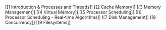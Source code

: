 [[1 Introduction & Processes and Threads]]
[[2 Cache Memory]]
[[3 Memory Management]]
[[4 Virtual Memory]]
[[5 Processor Scheduling]]
[[6 Processor Scheduling - Real-time Algorithms]]
[[7 Disk Management]]
[[8 Concurrency]]
[[9 Filesystems]]
